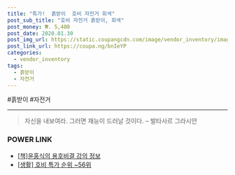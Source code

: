 ```yaml
--- 
title: "특가!  흙받이  호비 자전거 회색" 
post_sub_title: "호비 자전거 흙받이, 회색" 
post_money: ₩. 5,400 
post_date: 2020.01.30 
post_img_url: https://static.coupangcdn.com/image/vendor_inventory/images/2016/01/25/16/0/ab02d129-7ab4-4489-b759-fe7720d785c1.jpg 
post_link_url: https://coupa.ng/bnIeYP 
categories: 
  - vendor_inventory 
tags: 
  - 흙받이 
  - 자전거 
--- 
```

  #흙받이 #자전거 
<hr> 

> 자신을 내보여라. 그러면 재능이 드러날 것이다. – 발타사르 그라시안 


### POWER LINK

* <a href="https://blog.naver.com/fasyy4321/221761179859" target="_blank">[책]윤홍식의 용호비결 강의 정보</a>
* <a href="https://blog.naver.com/sakai111/221789612738" target="_blank"> [생활] 호비 특가 순위 ~56위</a>
